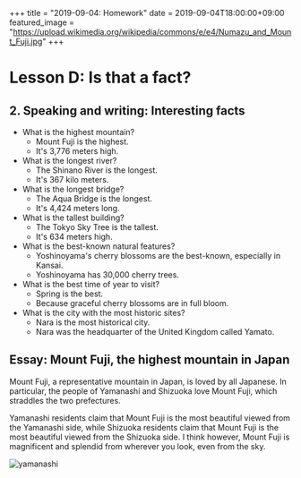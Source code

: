 +++
title =  "2019-09-04: Homework"
date = 2019-09-04T18:00:00+09:00
featured_image = "https://upload.wikimedia.org/wikipedia/commons/e/e4/Numazu_and_Mount_Fuji.jpg"
+++

# Lesson D: Is that a fact?

## 2. Speaking and writing: Interesting facts

* What is the highest mountain?
  - Mount Fuji is the highest.
  - It's 3,776 meters high.
* What is the longest river?
  - The Shinano River is the longest.
  - It's 367 kilo meters.
* What is the longest bridge?
  - The Aqua Bridge is the longest.
  - It's 4,424 meters long.
* What is the tallest building?
  - The Tokyo Sky Tree is the tallest.
  - It's 634 meters high.
* What is the best-known natural features?
  - Yoshinoyama's cherry blossoms are the best-known, especially in Kansai.
  - Yoshinoyama has 30,000 cherry trees.
* What is the best time of year to visit?
  - Spring is the best.
  - Because graceful cherry blossoms are in full bloom.
* What is the city with the most historic sites?
  - Nara is the most historical city.
  - Nara was the headquarter of the United Kingdom called Yamato.


## Essay: Mount Fuji, the highest mountain in Japan

Mount Fuji, a representative mountain in Japan, is loved by all Japanese.
In particular, the people of Yamanashi and Shizuoka love Mount Fuji,
which straddles the two prefectures.

Yamanashi residents claim that Mount Fuji is the most beautiful viewed from the Yamanashi side,
while Shizuoka residents claim that Mount Fuji is the most beautiful viewed from the Shizuoka side.
I think however, Mount Fuji is magnificent and splendid from wherever you look, even from the sky.

![yamanashi](https://www.yamanashi-kankou.jp/foreign/english/images/img02_01.jpg "from Yamanashi side")
